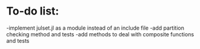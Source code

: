 # To-do list:
-implement julset.jl as a module instead of an include file
-add partition checking method and tests
-add methods to deal with composite functions and tests

